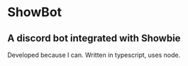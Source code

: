 # ShowBot
## A discord bot integrated with Showbie

Developed because I can.
Written in typescript, uses node.

